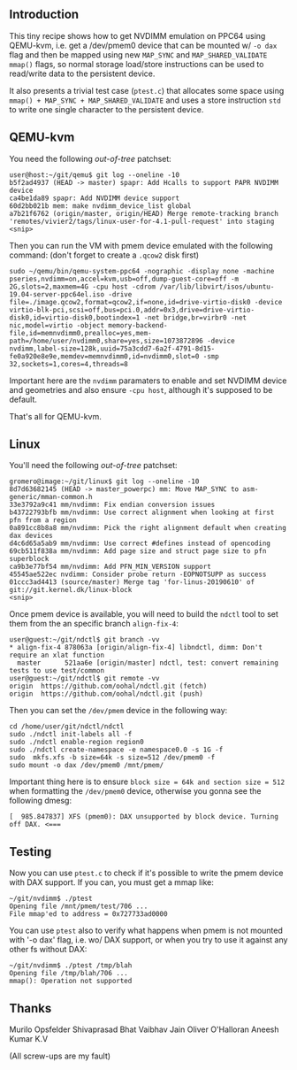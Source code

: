 ## Introduction

This tiny recipe shows how to get NVDIMM emulation on PPC64 using QEMU-kvm, i.e.
get a /dev/pmem0 device that can be mounted w/ `-o dax` flag and then be mapped
using new `MAP_SYNC` and `MAP_SHARED_VALIDATE` `mmap()` flags, so normal storage
load/store instructions can be used to read/write data to the persistent device.

It also presents a trivial test case (`ptest.c`) that allocates some space using
`mmap() + MAP_SYNC + MAP_SHARED_VALIDATE` and uses a store instruction `std` to
write one single character to the persistent device.

## QEMU-kvm

You need the following _out-of-tree_ patchset:

```
user@host:~/git/qemu$ git log --oneline -10
b5f2ad4937 (HEAD -> master) spapr: Add Hcalls to support PAPR NVDIMM device
ca4be1da89 spapr: Add NVDIMM device support
60d2bb021b mem: make nvdimm_device_list global
a7b21f6762 (origin/master, origin/HEAD) Merge remote-tracking branch 'remotes/vivier2/tags/linux-user-for-4.1-pull-request' into staging
<snip>
```

Then you can run the VM with pmem device emulated with the following command:
(don't forget to create a `.qcow2` disk first)
```
sudo ~/qemu/bin/qemu-system-ppc64 -nographic -display none -machine pseries,nvdimm=on,accel=kvm,usb=off,dump-guest-core=off -m 2G,slots=2,maxmem=4G -cpu host -cdrom /var/lib/libvirt/isos/ubuntu-19.04-server-ppc64el.iso -drive file=./image.qcow2,format=qcow2,if=none,id=drive-virtio-disk0 -device virtio-blk-pci,scsi=off,bus=pci.0,addr=0x3,drive=drive-virtio-disk0,id=virtio-disk0,bootindex=1 -net bridge,br=virbr0 -net nic,model=virtio -object memory-backend-file,id=memnvdimm0,prealloc=yes,mem-path=/home/user/nvdimm0,share=yes,size=1073872896 -device nvdimm,label-size=128k,uuid=75a3cdd7-6a2f-4791-8d15-fe0a920e8e9e,memdev=memnvdimm0,id=nvdimm0,slot=0 -smp 32,sockets=1,cores=4,threads=8
```

Important here are the `nvdimm` paramaters to enable and set NVDIMM device and
geometries and also ensure `-cpu host`, although it's supposed to be default.

That's all for QEMU-kvm.

## Linux

You'll need the following _out-of-tree_ patchset:
```
gromero@image:~/git/linux$ git log --oneline -10
8d7d63682145 (HEAD -> master_powerpc) mm: Move MAP_SYNC to asm-generic/mman-common.h
33e3792a9c41 mm/nvdimm: Fix endian conversion issues 
b43722793bfb mm/nvdimm: Use correct alignment when looking at first pfn from a region
0a891cc8b8a8 mm/nvdimm: Pick the right alignment default when creating dax devices
d4c6d65a5ab9 mm/nvdimm: Use correct #defines instead of opencoding
69cb511f838a mm/nvdimm: Add page size and struct page size to pfn superblock
ca9b3e77bf54 mm/nvdimm: Add PFN_MIN_VERSION support
45545ae522ec nvdimm: Consider probe return -EOPNOTSUPP as success
01ccc3ad4413 (source/master) Merge tag 'for-linus-20190610' of git://git.kernel.dk/linux-block
<snip>
```

Once pmem device is available, you will need to build the `ndctl` tool to set
them from the an specific branch `align-fix-4`:

```
user@guest:~/git/ndctl$ git branch -vv
* align-fix-4 878063a [origin/align-fix-4] libndctl, dimm: Don't require an xlat function
  master      521aa6e [origin/master] ndctl, test: convert remaining tests to use test/common
user@guest:~/git/ndctl$ git remote -vv
origin	https://github.com/oohal/ndctl.git (fetch)
origin	https://github.com/oohal/ndctl.git (push)
```

Then you can set the `/dev/pmem` device in the following way:
```
cd /home/user/git/ndctl/ndctl
sudo ./ndctl init-labels all -f
sudo ./ndctl enable-region region0
sudo ./ndctl create-namespace -e namespace0.0 -s 1G -f
sudo  mkfs.xfs -b size=64k -s size=512 /dev/pmem0 -f
sudo mount -o dax /dev/pmem0 /mnt/pmem/
```

Important thing here is to ensure `block size = 64k and section size = 512` when
formatting the `/dev/pmem0` device, otherwise you gonna see the following dmesg:
```
[  985.847837] XFS (pmem0): DAX unsupported by block device. Turning off DAX. <===
```

## Testing

Now you can use `ptest.c` to check if it's possible to write the pmem device
with DAX support. If you can, you must get a mmap like:
```
~/git/nvdimm$ ./ptest
Opening file /mnt/pmem/test/706 ...
File mmap'ed to address = 0x727733ad0000
```

You can use `ptest` also to verify what happens when pmem is not mounted with
'-o dax' flag, i.e. wo/ DAX support, or when you try to use it against any other
fs without DAX:
```
~/git/nvdimm$ ./ptest /tmp/blah
Opening file /tmp/blah/706 ...
mmap(): Operation not supported
```

## Thanks

Murilo Opsfelder
Shivaprasad Bhat
Vaibhav Jain
Oliver O'Halloran
Aneesh Kumar K.V

(All screw-ups are my fault)

